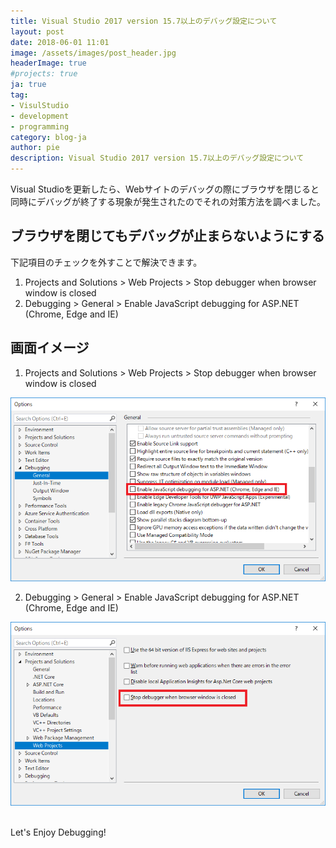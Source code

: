 ```yaml
---
title: Visual Studio 2017 version 15.7以上のデバッグ設定について
layout: post
date: 2018-06-01 11:01
image: /assets/images/post_header.jpg
headerImage: true
#projects: true
ja: true
tag:
- VisulStudio
- development
- programming
category: blog-ja
author: pie
description: Visual Studio 2017 version 15.7以上のデバッグ設定について
---
```


Visual Studioを更新したら、Webサイトのデバッグの際にブラウザを閉じると同時にデバッグが終了する現象が発生されたのでそれの対策方法を調べました。

## ブラウザを閉じてもデバッグが止まらないようにする

下記項目のチェックを外すことで解決できます。
1. Projects and Solutions > Web Projects > Stop debugger when browser window is closed
2. Debugging > General > Enable JavaScript debugging for ASP.NET (Chrome, Edge and IE)

## 画面イメージ

1. Projects and Solutions > Web Projects > Stop debugger when browser window is closed

![0011-1](/assets/images/post/0011-1.png)

2. Debugging > General > Enable JavaScript debugging for ASP.NET (Chrome, Edge and IE)

![0011-2](/assets/images/post/0011-2.png)

<br>
Let's Enjoy Debugging!
